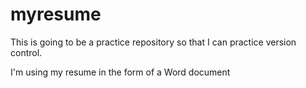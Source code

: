 # myresume
This is going to be a practice repository so that I can practice version control.

I'm using my resume in the form of a Word document
